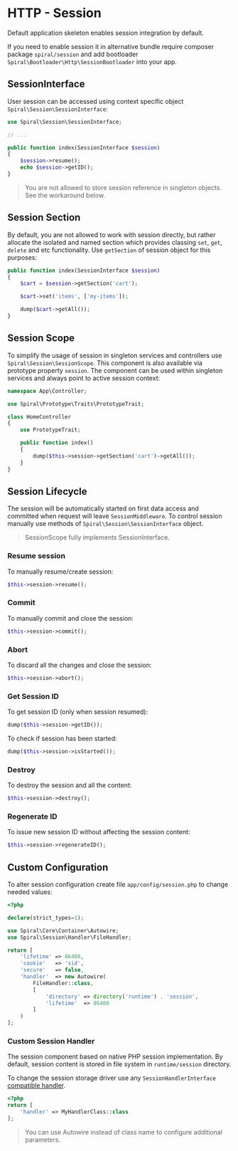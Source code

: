 # HTTP - Session
Default application skeleton enables session integration by default.
 
If you need to enable session it in alternative bundle require composer package `spiral/session` and add 
bootloader `Spiral\Bootloader\Http\SessionBootloader` into your app.

## SessionInterface
User session can be accessed using context specific object `Spiral\Session\SessionInterface`:

```php
use Spiral\Session\SessionInterface;

// ...

public function index(SessionInterface $session)
{
    $session->resume();
    echo $session->getID();
}
```

> You are not allowed to store session reference in singleton objects. See the workaround below.

## Session Section
By default, you are not allowed to work with session directly, but rather allocate the isolated and named section
which provides classing `set`, `get`, `delete` and etc functionality. Use `getSection` of session object for this purposes:

```php
public function index(SessionInterface $session)
{
    $cart = $session->getSection('cart');

    $cart->set('items', ['my-items']);

    dump($cart->getAll());
}
```

## Session Scope
To simplify the usage of session in singleton services and controllers use `Spiral\Session\SessionScope`. This component
is also available via prototype property `session`. The component can be used within singleton services and always
point to active session context:

```php
namespace App\Controller;

use Spiral\Prototype\Traits\PrototypeTrait;

class HomeController
{
    use PrototypeTrait;

    public function index()
    {
        dump($this->session->getSection('cart')->getAll());
    }
}
```

## Session Lifecycle
The session will be automatically started on first data access and committed when request will leave `SessionMiddleware`.
To control session manually use methods of `Spiral\Session\SessionInterface` object.

> SessionScope fully implements SessionInterface.

### Resume session
To manually resume/create session:

```php
$this->session->resume();
```

### Commit
To manually commit and close the session:

```php
$this->session->commit();
```

### Abort
To discard all the changes and close the session:

```php
$this->session->abort();
```

### Get Session ID
To get session ID (only when session resumed):

```php
dump($this->session->getID());
```

To check if session has been started:

```php
dump($this->session->isStarted());
```

### Destroy
To destroy the session and all the content:

```php
$this->session->destroy();
``` 

### Regenerate ID
To issue new session ID without affecting the session content:

```php
$this->session->regenerateID();
```

## Custom Configuration
To alter session configuration create file `app/config/session.php` to change needed values:

```php
<?php

declare(strict_types=1);

use Spiral\Core\Container\Autowire;
use Spiral\Session\Handler\FileHandler;

return [
    'lifetime' => 86400,
    'cookie'   => 'sid',
    'secure'   => false,
    'handler'  => new Autowire(
        FileHandler::class,
        [
            'directory' => directory('runtime') . 'session',
            'lifetime'  => 86400
        ]
    )
];
```

### Custom Session Handler
The session component based on native PHP session implementation. By default, session content is stored in file system
in `runtime/session` directory.

To change the session storage driver use any `SessionHandlerInterface` [compatible handler](https://www.php.net/manual/en/class.sessionhandlerinterface.php).

```php
<?php
return [
    'handler' => MyHandlerClass::class
];
```

> You can use Autowire instead of class name to configure additional parameters.

